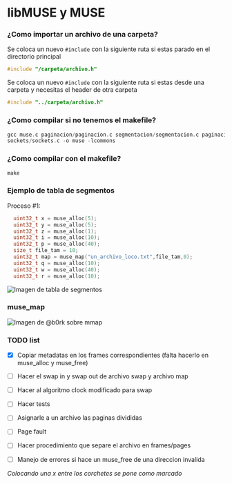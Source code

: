 # libMUSE y MUSE
### ¿Como importar un archivo de una carpeta?
Se coloca un nuevo `#include` con la siguiente ruta si estas parado en el directorio principal
```C
#include "/carpeta/archivo.h"
```
Se coloca un nuevo `#include` con la siguiente ruta si estas desde una carpeta y necesitas el header de otra carpeta
```C
#include "../carpeta/archivo.h"
```

### ¿Como compilar si no tenemos el makefile?
```C
gcc muse.c paginacion/paginacion.c segmentacion/segmentacion.c paginacion/frames.c 
sockets/sockets.c -o muse -lcommons
```

### ¿Como compilar con el makefile?
```C
make
```


### Ejemplo de tabla de segmentos
Proceso #1:

```C
  uint32_t x = muse_alloc(5);
  uint32_t y = muse_alloc(5);
  uint32_t z = muse_alloc(1);
  uint32_t i = muse_alloc(10);
  uint32_t p = muse_alloc(40);
  size_t file_tam = 10;
  uint32_t map = muse_map("un_archivo_loco.txt",file_tam,0);
  uint32_t q = muse_alloc(10);
  uint32_t w = muse_alloc(40);
  uint32_t r = muse_alloc(10);
```
![Imagen de tabla de segmentos](https://i.ibb.co/SQqQH2v/adklsjdal-Page-3-2.png)

### muse_map

![Imagen de @b0rk sobre mmap](https://pbs.twimg.com/media/DbcAjhJW4AAI28b?format=jpg&name=medium)

### TODO list
- [X] Copiar metadatas en los frames correspondientes (falta hacerlo en muse_alloc y muse_free)
- [ ] Hacer el swap in y swap out de archivo swap y archivo map
- [ ] Hacer al algoritmo clock modificado para swap
- [ ] Hacer tests
- [ ] Asignarle a un archivo las paginas divididas
- [ ] Page fault
- [ ] Hacer procedimiento que separe el archivo en frames/pages
- [ ] Manejo de errores si hace un muse_free de una direccion invalida 


*Colocando una x entre los corchetes se pone como marcado*

